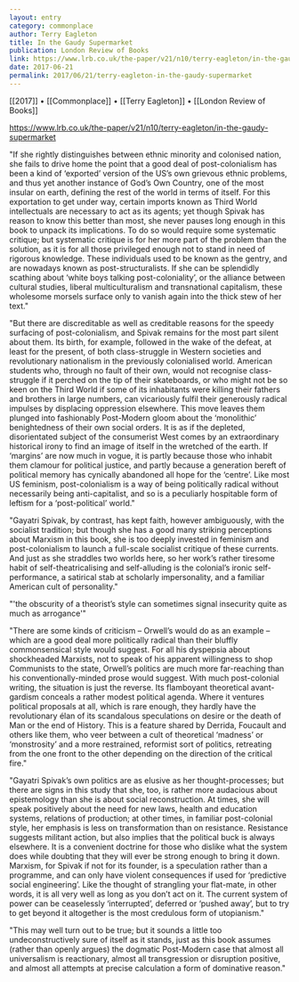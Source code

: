 ```yaml
---
layout: entry
category: commonplace
author: Terry Eagleton
title: In the Gaudy Supermarket
publication: London Review of Books
link: https://www.lrb.co.uk/the-paper/v21/n10/terry-eagleton/in-the-gaudy-supermarket
date: 2017-06-21
permalink: 2017/06/21/terry-eagleton-in-the-gaudy-supermarket
---
```


[[2017]] • [[Commonplace]] • [[Terry Eagleton]] • [[London Review of Books]] 

https://www.lrb.co.uk/the-paper/v21/n10/terry-eagleton/in-the-gaudy-supermarket

"If she rightly distinguishes between ethnic minority and colonised nation, she fails to drive home the point that a good deal of post-colonialism has been a kind of ‘exported’ version of the US’s own grievous ethnic problems, and thus yet another instance of God’s Own Country, one of the most insular on earth, defining the rest of the world in terms of itself. For this exportation to get under way, certain imports known as Third World intellectuals are necessary to act as its agents; yet though Spivak has reason to know this better than most, she never pauses long enough in this book to unpack its implications. To do so would require some systematic critique; but systematic critique is for her more part of the problem than the solution, as it is for all those privileged enough not to stand in need of rigorous knowledge. These individuals used to be known as the gentry, and are nowadays known as post-structuralists. If she can be splendidly scathing about ‘white boys talking post-coloniality’, or the alliance between cultural studies, liberal multiculturalism and transnational capitalism, these wholesome morsels surface only to vanish again into the thick stew of her text."

"But there are discreditable as well as creditable reasons for the speedy surfacing of post-colonialism, and Spivak remains for the most part silent about them. Its birth, for example, followed in the wake of the defeat, at least for the present, of both class-struggle in Western societies and revolutionary nationalism in the previously colonialised world. American students who, through no fault of their own, would not recognise class-struggle if it perched on the tip of their skateboards, or who might not be so keen on the Third World if some of its inhabitants were killing their fathers and brothers in large numbers, can vicariously fulfil their generously radical impulses by displacing oppression elsewhere. This move leaves them plunged into fashionably Post-Modern gloom about the ‘monolithic’ benightedness of their own social orders. It is as if the depleted, disorientated subject of the consumerist West comes by an extraordinary historical irony to find an image of itself in the wretched of the earth. If ‘margins’ are now much in vogue, it is partly because those who inhabit them clamour for political justice, and partly because a generation bereft of political memory has cynically abandoned all hope for the ‘centre’. Like most US feminism, post-colonialism is a way of being politically radical without necessarily being anti-capitalist, and so is a peculiarly hospitable form of leftism for a ‘post-political’ world."

"Gayatri Spivak, by contrast, has kept faith, however ambiguously, with the socialist tradition; but though she has a good many striking perceptions about Marxism in this book, she is too deeply invested in feminism and post-colonialism to launch a full-scale socialist critique of these currents. And just as she straddles two worlds here, so her work’s rather tiresome habit of self-theatricalising and self-alluding is the colonial’s ironic self-performance, a satirical stab at scholarly impersonality, and a familiar American cult of personality."

"'the obscurity of a theorist’s style can sometimes signal insecurity quite as much as arrogance'"

"There are some kinds of criticism – Orwell’s would do as an example – which are a good deal more politically radical than their bluffly commonsensical style would suggest. For all his dyspepsia about shockheaded Marxists, not to speak of his apparent willingness to shop Communists to the state, Orwell’s politics are much more far-reaching than his conventionally-minded prose would suggest. With much post-colonial writing, the situation is just the reverse. Its flamboyant theoretical avant-gardism conceals a rather modest political agenda. Where it ventures political proposals at all, which is rare enough, they hardly have the revolutionary élan of its scandalous speculations on desire or the death of Man or the end of History. This is a feature shared by Derrida, Foucault and others like them, who veer between a cult of theoretical ‘madness’ or ‘monstrosity’ and a more restrained, reformist sort of politics, retreating from the one front to the other depending on the direction of the critical fire."

"Gayatri Spivak’s own politics are as elusive as her thought-processes; but there are signs in this study that she, too, is rather more audacious about epistemology than she is about social reconstruction. At times, she will speak positively about the need for new laws, health and education systems, relations of production; at other times, in familiar post-colonial style, her emphasis is less on transformation than on resistance. Resistance suggests militant action, but also implies that the political buck is always elsewhere. It is a convenient doctrine for those who dislike what the system does while doubting that they will ever be strong enough to bring it down. Marxism, for Spivak if not for its founder, is a speculation rather than a programme, and can only have violent consequences if used for ‘predictive social engineering’. Like the thought of strangling your flat-mate, in other words, it is all very well as long as you don’t act on it. The current system of power can be ceaselessly ‘interrupted’, deferred or ‘pushed away’, but to try to get beyond it altogether is the most credulous form of utopianism."

"This may well turn out to be true; but it sounds a little too undeconstructively sure of itself as it stands, just as this book assumes (rather than openly argues) the dogmatic Post-Modern case that almost all universalism is reactionary, almost all transgression or disruption positive, and almost all attempts at precise calculation a form of dominative reason."





